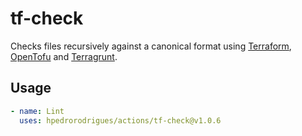 # tf-check

Checks files recursively against a canonical format using [Terraform][terraform], [OpenTofu][opentofu] and [Terragrunt][terragrunt].

## Usage

```yaml
- name: Lint
  uses: hpedrorodrigues/actions/tf-check@v1.0.6
```

[terraform]: https://www.terraform.io
[opentofu]: https://opentofu.org
[terragrunt]: https://terragrunt.gruntwork.io
